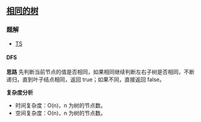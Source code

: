 ## [相同的树](https://leetcode-cn.com/problems/same-tree/)
### 题解
+ [TS](../../ts/128/100.ts)

#### DFS
**思路**
先判断当前节点的值是否相同，如果相同继续判断左右子树是否相同，不断递归，直到叶子结点相同，返回 true；如果不同，直接返回 false。

**复杂度分析**
+ 时间复杂度：O(n)，n 为树的节点数。
+ 空间复杂度：O(n)，n 为树的节点数。